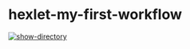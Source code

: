 # hexlet-my-first-workflow
[![show-directory](https://github.com/DiRouzzz/hexlet-my-first-workflow/actions/workflows/show-directory.yml/badge.svg)](https://github.com/DiRouzzz/hexlet-my-first-workflow/actions/workflows/show-directory.yml)
